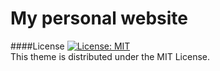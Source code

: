 # My personal website

####License
[![License: MIT](https://img.shields.io/badge/License-MIT-yellow.svg)](https://opensource.org/licenses/MIT)  
This theme is distributed under the MIT License.
